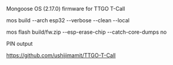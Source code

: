 Mongoose OS (2.17.0) firmware for TTGO T-Call

mos build --arch esp32 --verbose --clean --local

mos flash build/fw.zip --esp-erase-chip --catch-core-dumps no

PIN output

https://github.com/ushijimamit/TTGO-T-Call
